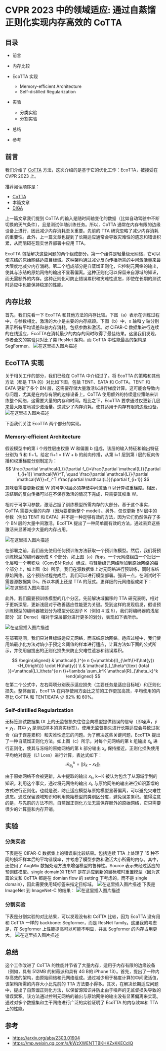 
# CVPR 2023 中的领域适应: 通过自蒸馏正则化实现内存高效的 CoTTA

## 目录

- 前言
- 内存比较
- EcoTTA 实现
  - Memory-efficient Architecture
  - Self-distilled Regularization

- 实验
  - 分类实验
  - 分割实验

- 总结

- 参考

## 前言

我们介绍了 [CoTTA](https://mp.weixin.qq.com/s/kWzXWENTTBKHKZxKKECdlQ) 方法，这次介绍的是基于它的优化工作：EcoTTA，被接受在 CVPR 2023 上。

推荐阅读顺序是：

- [CoTTA](https://mp.weixin.qq.com/s/kWzXWENTTBKHKZxKKECdlQ)
- 本篇文章
- [DIGA](https://mp.weixin.qq.com/s/6ZJKB2pmJXTVYUnQN1nPaQ)

上一篇文章我们提到 CoTTA 的输入是随时间轴变化的数据（比如自动驾驶中不断切换的天气条件），且是测试伴随训练任务。所以，CoTTA 通常在内存有限的边缘设备上进行，因此减少内存消耗至关重要。先前的 TTA 研究忽略了减少内存消耗的重要性。此外，上一篇文章也提到了长期适应通常会导致灾难性的遗忘和错误积累，从而阻碍在现实世界部署中应用 TTA。

EcoTTA 包括解决这些问题的两个组成部分。第一个组件是轻量级元网络，它可以使冻结的原始网络适应目标域。这种架构通过减少反向传播所需的中间激活量来最大限度地减少内存消耗。第二个组成部分是自蒸馏正则化，它控制元网络的输出，使其与冻结的原始网络的输出不显著偏离。这种正则化可以保留来自源域的知识，而无需额外的内存。这种正则化可防止错误累积和灾难性遗忘，即使在长期的测试时适应中也能保持稳定的性能。

## 内存比较

首先，我们先看一下 EcoTTA 和其他方法的内存比较。下图（a）表示在训练过程中，与参数相比，激活的大小是主要的内存瓶颈。下图（b）中，x 轴和 y 轴分别表示所有平均误差和总内存消耗，包括参数和激活。对 CIFAR-C 数据集进行连续的在线适应，EcoTTA在消耗最少的内存的同时取得了最佳结果。这里我们发现，作者全文的实验只对比了类 ResNet 架构，而 CoTTA 中性能最高的架构是 SegFormer。
![在这里插入图片描述](https://img-blog.csdnimg.cn/f7abaeb6ec05424ea5591aadef0d117e.png)


## EcoTTA 实现

关于相关工作的部分，我们已经在 CoTTA 中介绍过了。将 EcoTTA 的策略和其他方法（都是 TTA 的）对比如下图，包括 TENT、EATA 和 CoTTA。TENT 和 EATA 更新了多个 BN 层，这需要存储大量激活以进行梯度计算。这可能会导致内存问题，尤其是在内存有限的边缘设备上。CoTTA 使用额外的持续适应策略来训练整个网络，这需要大量的内存和时间。相比之下，EcoTTA 要求通过仅更新几层来最大限度地减少激活量。这减少了内存消耗，使其适用于内存有限的边缘设备。
![在这里插入图片描述](https://img-blog.csdnimg.cn/740c29cbc84c421a811b6f128f3cb513.png)


下面我们关注 EcoTTA 两个部分的实现。

### Memory-efficient Architecture

假设模型中的第 i 个线性层由权重 W 和偏置 b 组成，该层的输入特征和输出特征分别为 fi 和 fi+1。给定 fi+1 = fiW + b 的前向传播，从第 i+1 层到第 i 层的反向传播和权重梯度分别制定为：
$$
\frac{\partial \mathcal{L}}{\partial f_i}=\frac{\partial \mathcal{L}}{\partial f_{i+1}} \mathcal{W}^T, \quad \frac{\partial \mathcal{L}}{\partial \mathcal{W}}=f_i^T \frac{\partial \mathcal{L}}{\partial f_{i+1}}
$$
意味着需要更新权重 W 的可学习层必须存储中间激活 fi 以计算权重梯度。相反，冻结层的反向传播可以在不保存激活的情况下完成，只需要其权重 W。

相对于可学习参数，激活占据了训练模型所需内存的大部分。基于这个事实，CoTTA 需要大量的内存（因为要更新整个 model）。另外，仅仅更新 BN 层中的参数（例如 TENT 和 EATA）并不是一种足够有效的方法，因为它们仍然保存了多个 BN 层的大量中间激活。EcoTTA 提出了一种简单而有效的方法，通过丢弃这些激活来显著减少大量的内存占用。

![在这里插入图片描述](https://img-blog.csdnimg.cn/ecd9de710931414597cff03c7e90feaa.png)

在部署之前，我们首先使用任何预训练方法获取一个预训练模型。然后，我们将预训练模型的编码器分成 K 个部分，如上图（a）所示。一个元网络组由一个批归一化层和一个卷积块（ConvBN-Relu）组成，将轻量级元网络附加到原始网络的每个部分上，如上图（b）所示。我们在源数据集上对元网络进行预训练，同时冻结原始网络。这个预热过程完成后，我们可以进行模型部署。强调一点，在测试时不需要源数据集 Ds，所以本质上还是 TTA 的范式。更详细的元网络组成如下：
![在这里插入图片描述](https://img-blog.csdnimg.cn/d5b5886053904ae38bc7b80197d6aa76.png)

此外，我们需要预训练模型的几个分区。先前解决域偏移的 TTA 研究表明，相对于更新深层，更新浅层对于改善适应性能更为关键。受到这样的发现启发，假设预训练模型的编码器被划分为模型分区因子 K（例如 4 或 5），我们将编码器的浅层部分（即 Dense）相对于深层部分进行更多的划分，表现如下表所示。

![在这里插入图片描述](https://img-blog.csdnimg.cn/f2bce8bd0c6840b29f2b21eb7aceac26.png)


在部署期间，我们只对目标域适应元网络，而冻结原始网络。适应过程中，我们使用熵最小化方法对熵小于预定义阈值的样本进行适应，计算方法如下面的公式所示，并使用自提出的正则化损失来防止灾难性遗忘和错误累积。

$$
\begin{aligned}
& \mathcal{L}^{e n t}=\mathbb{I}_{\left\{H(\hat{y})<H_0\right\}} \cdot H(\hat{y}) \\
& \mathcal{L}_\theta^{\text {total }}=\mathcal{L}_\theta^{e n t}+\lambda \sum_k^K \mathcal{R}_{\theta_k}^k
\end{aligned}
$$
在第二个公式中，左右两项分别表示适应损失（主要任务是适应目标域）和正则化损失。整体而言，EcoTTA 在内存使用方面比之前的工作更加高效，平均使用的内存比 CoTTA 和 TENT/EATA 少 82% 和 60%。

### Self-distilled Regularization
无标签测试数据集 Dt 上的无监督损失往往会向模型提供错误的信号（即噪声，$\hat{y} \neq y_t$，其中 $y_t$ 是测试样本的真实标签）。使用无监督损失进行长期适应会导致过拟合（由于误差累积）和灾难性遗忘的问题。为了解决这些关键问题，EcoTTA 提出了一种自蒸馏正则化方法。如上图（c）所示，对每个元网络的第 k 组输出 $\tilde{x}_k$ 进行正则化，使其与冻结的原始网络的第 k 部分输出 $x_k$ 保持接近。正则化损失使用平均绝对误差（L1 Loss）进行计算，表达式如下：
$$
\mathcal{R}_{\theta_k}^k=\left\|\tilde{x}_k-x_k\right\|_1
$$

由于原始网络不会被更新，从中提取的输出 $x_k$, k∼K 被认为包含了从源域学到的知识。利用这个事实，通过将元网络的输出 $\tilde{x}_k$ 与原始网络的输出进行知识蒸馏的方式进行正则化。也就是说，防止适应模型与原始模型显著偏离，可以避免灾难性遗忘。通过保留源域知识和利用原始模型的类别区分度，避免误差累积。值得注意的是，与先前的方法不同，自蒸馏正则化方法无需保存额外的原始网络，它只需要很少的计算量和内存开销。

## 实验
### 分类实验
下表是在 CIFAR-C 数据集上的错误率比较结果。包括连续 TTA 上处理了 15 种不同的损坏样本后的平均错误率，并考虑了模型参数和激活大小所需的内存。其中，还使用了 AugMix 数据处理方法来增强模型的鲁棒性。Source 表示未经过适应的预训练模型。single domain的 TENT 是在适应到新的目标域时重置模型（因为这篇论文和 CoTTA 都是在 domian flow 的 setting 下考虑的，而不是 single domain），因此需要使用域标签来指定目标域。
![在这里插入图片描述](https://img-blog.csdnimg.cn/db4eeb7df8a74a21af94e4405e861326.png)
下表是 ImageNet 到 ImageNet-C 的结果：
![在这里插入图片描述](https://img-blog.csdnimg.cn/022e45ddba1a49dea68b561de5c8e89f.png)
### 分割实验
下表是分割实验的对比结果，可以发现没有和 CoTTA 比较，因为 EcoTTA 没有用和 CoTTA 一样的 backbone: Segformer，而是 ResNet family。这里我的考虑是，在 Segformer 上性能提高可以可能不明显，并且 Segformer 的内存占用更大。
![在这里插入图片描述](https://img-blog.csdnimg.cn/0cbe1044c5404913b0224af2b02fedfb.png)

## 总结

这个工作改进了 CoTTA 的性能并节省了大量内存，适用于内存有限的边缘设备（例如，具有 512MB 的树莓派和具有 4G B的 iPhone 13）。首先，提出了一种内存高效的架构，由原始网络和元网络组成。通过减少用于梯度计算的中间激活值，该架构所需的内存大小比先前的 TTA 方法要小得多。其次，在解决长期适应问题中，提出了自蒸馏正则化方法，以保留源知识并防止由于噪声的无监督损失导致的错误累积。该方法通过控制元网络的输出与原始网络的输出没有显著偏离来实现。通过对多个数据集和主干网络进行广泛的实验证明了 EcoTTA 的内存效率和 TTA 上的性能。

## 参考

- https://arxiv.org/abs/2303.01904
- https://mp.weixin.qq.com/s/kWzXWENTTBKHKZxKKECdlQ
